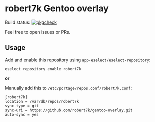 # robert7k Gentoo overlay

Build status: [![pkgcheck](https://github.com/robert7k/gentoo-overlay/actions/workflows/ci.yml/badge.svg)](https://github.com/robert7k/gentoo-overlay/actions/workflows/ci.yml)

Feel free to open issues or PRs.

## Usage

Add and enable this repository using `app-eselect/eselect-repository`:

```
eselect repository enable robert7k
```

**or**

Manually add this to `/etc/portage/repos.conf/robert7k.conf`:

```
[robert7k]
location = /var/db/repos/robert7k
sync-type = git
sync-uri = https://github.com/robert7k/gentoo-overlay.git
auto-sync = yes
```

